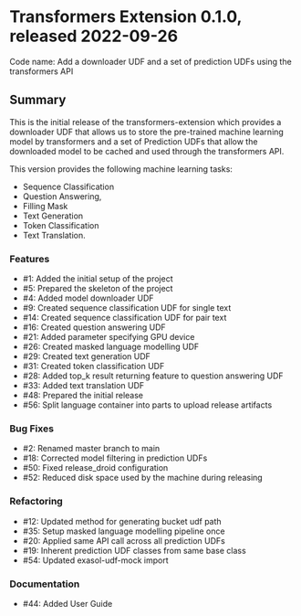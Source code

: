 # Transformers Extension 0.1.0, released 2022-09-26

Code name: Add a downloader UDF and a set of prediction UDFs using the transformers API


## Summary
This is the initial release of the transformers-extension which provides a 
downloader UDF that allows us to store the pre-trained machine learning model 
by transformers and a set of Prediction UDFs that allow the downloaded model 
to be cached and used through the transformers API.

This version provides the following machine learning tasks:

* Sequence Classification
* Question Answering, 
* Filling Mask
* Text Generation
* Token Classification
* Text Translation.

### Features

  - #1: Added the initial setup of the project
  - #5: Prepared the skeleton of the project
  - #4: Added model downloader UDF 
  - #9: Created sequence classification UDF for single text
  - #14: Created sequence classification UDF for pair text
  - #16: Created question answering UDF
  - #21: Added parameter specifying GPU device
  - #26: Created masked language modelling UDF
  - #29: Created text generation UDF
  - #31: Created token classification UDF
  - #28: Added top_k result returning feature to question answering UDF
  - #33: Added text translation UDF
  - #48: Prepared the initial release
  - #56: Split language container into parts to upload release artifacts
  
### Bug Fixes

  - #2: Renamed master branch to main
  - #18: Corrected model filtering in prediction UDFs
  - #50: Fixed release_droid configuration
  - #52: Reduced disk space used by the machine during releasing

### Refactoring

 - #12: Updated method for generating bucket udf path
 - #35: Setup masked language modelling pipeline once
 - #20: Applied same API call across all prediction UDFs
 - #19: Inherent prediction UDF classes from same base class
 - #54: Updated exasol-udf-mock import

### Documentation

 - #44: Added User Guide

  
